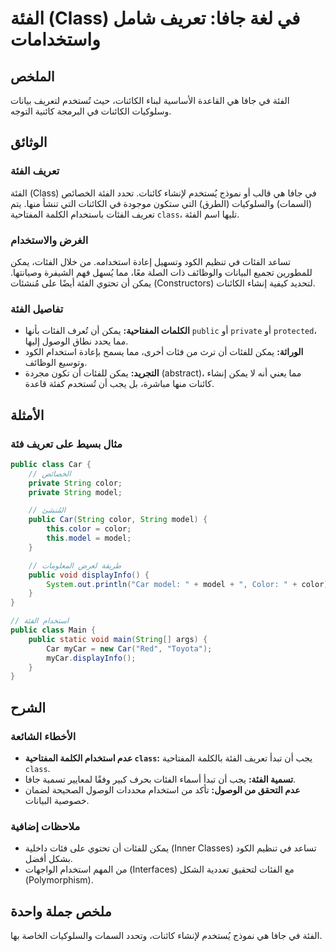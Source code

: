 <!--
Meta Description: # الفئة (Class) في لغة جافا: تعريف شامل واستخدامات ## الملخص الفئة في جافا هي القاعدة الأساسية لبناء الكائنات، حيث تُستخدم لتعريف بيانات وسلوكيات الكا...
Meta Keywords: الفئة, class, يمكن, الفئات, public
-->

# الفئة (Class) في لغة جافا: تعريف شامل واستخدامات

## الملخص
الفئة في جافا هي القاعدة الأساسية لبناء الكائنات، حيث تُستخدم لتعريف بيانات وسلوكيات الكائنات في البرمجة كائنية التوجه.

## الوثائق
### تعريف الفئة
الفئة (Class) في جافا هي قالب أو نموذج يُستخدم لإنشاء كائنات. تحدد الفئة الخصائص (السمات) والسلوكيات (الطرق) التي ستكون موجودة في الكائنات التي تنشأ منها. يتم تعريف الفئات باستخدام الكلمة المفتاحية `class`، تليها اسم الفئة.

### الغرض والاستخدام
تساعد الفئات في تنظيم الكود وتسهيل إعادة استخدامه. من خلال الفئات، يمكن للمطورين تجميع البيانات والوظائف ذات الصلة معًا، مما يُسهل فهم الشيفرة وصيانتها. يمكن أن تحتوي الفئة أيضًا على مُنشئات (Constructors) لتحديد كيفية إنشاء الكائنات.

### تفاصيل الفئة
- **الكلمات المفتاحية:** يمكن أن تُعرف الفئات بأنها `public` أو `private` أو `protected`، مما يحدد نطاق الوصول إليها.
- **الوراثة:** يمكن للفئات أن ترث من فئات أخرى، مما يسمح بإعادة استخدام الكود وتوسيع الوظائف.
- **التجريد:** يمكن للفئات أن تكون مجردة (abstract)، مما يعني أنه لا يمكن إنشاء كائنات منها مباشرة، بل يجب أن تُستخدم كفئة قاعدة.

## الأمثلة
### مثال بسيط على تعريف فئة
```java
public class Car {
    // الخصائص
    private String color;
    private String model;

    // المُنشئ
    public Car(String color, String model) {
        this.color = color;
        this.model = model;
    }

    // طريقة لعرض المعلومات
    public void displayInfo() {
        System.out.println("Car model: " + model + ", Color: " + color);
    }
}

// استخدام الفئة
public class Main {
    public static void main(String[] args) {
        Car myCar = new Car("Red", "Toyota");
        myCar.displayInfo();
    }
}
```

## الشرح
### الأخطاء الشائعة
- **عدم استخدام الكلمة المفتاحية `class`:** يجب أن تبدأ تعريف الفئة بالكلمة المفتاحية `class`.
- **تسمية الفئة:** يجب أن تبدأ أسماء الفئات بحرف كبير وفقًا لمعايير تسمية جافا.
- **عدم التحقق من الوصول:** تأكد من استخدام محددات الوصول الصحيحة لضمان خصوصية البيانات.

### ملاحظات إضافية
- يمكن للفئات أن تحتوي على فئات داخلية (Inner Classes) تساعد في تنظيم الكود بشكل أفضل.
- من المهم استخدام الواجهات (Interfaces) مع الفئات لتحقيق تعددية الشكل (Polymorphism).

## ملخص جملة واحدة
الفئة في جافا هي نموذج يُستخدم لإنشاء كائنات، وتحدد السمات والسلوكيات الخاصة بها.